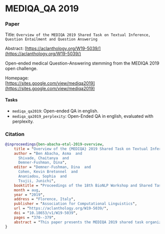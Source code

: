 # MEDIQA_QA 2019

### Paper

Title: `Overview of the MEDIQA 2019 Shared Task on Textual Inference, Question Entailment and Question Answering`

Abstract: [https://aclanthology.org/W19-5039/](https://aclanthology.org/W19-5039/)

Open-ended medical Question-Answering stemming from the MEDIQA 2019 open challenge.

Homepage: \
[https://sites.google.com/view/mediqa2019](https://sites.google.com/view/mediqa2019)


#### Tasks

* `mediqa_qa2019`: Open-ended QA in english.
* `mediqa_qa2019_perplexity`: Open-Ended QA in english, evaluated with perplexity.

### Citation

```bibtex
@inproceedings{ben-abacha-etal-2019-overview,
    title = "Overview of the {MEDIQA} 2019 Shared Task on Textual Inference, Question Entailment and Question Answering",
    author = "Ben Abacha, Asma  and
      Shivade, Chaitanya  and
      Demner-Fushman, Dina",
    editor = "Demner-Fushman, Dina  and
      Cohen, Kevin Bretonnel  and
      Ananiadou, Sophia  and
      Tsujii, Junichi",
    booktitle = "Proceedings of the 18th BioNLP Workshop and Shared Task",
    month = aug,
    year = "2019",
    address = "Florence, Italy",
    publisher = "Association for Computational Linguistics",
    url = "https://aclanthology.org/W19-5039/",
    doi = "10.18653/v1/W19-5039",
    pages = "370--379",
    abstract = "This paper presents the MEDIQA 2019 shared task organized at the ACL-BioNLP workshop. The shared task is motivated by a need to develop relevant methods, techniques and gold standards for inference and entailment in the medical domain, and their application to improve domain specific information retrieval and question answering systems. MEDIQA 2019 includes three tasks: Natural Language Inference (NLI), Recognizing Question Entailment (RQE), and Question Answering (QA) in the medical domain. 72 teams participated in the challenge, achieving an accuracy of 98{\%} in the NLI task, 74.9{\%} in the RQE task, and 78.3{\%} in the QA task. In this paper, we describe the tasks, the datasets, and the participants' approaches and results. We hope that this shared task will attract further research efforts in textual inference, question entailment, and question answering in the medical domain."
}
```
